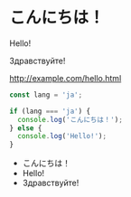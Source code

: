 # こんにちは！

Hello!

Здравствуйте!

http://example.com/hello.html

```js
const lang = 'ja';

if (lang === 'ja') {
  console.log('こんにちは！');
} else {
  console.log('Hello!');
}
```

* こんにちは！
* Hello!
* Здравствуйте!
